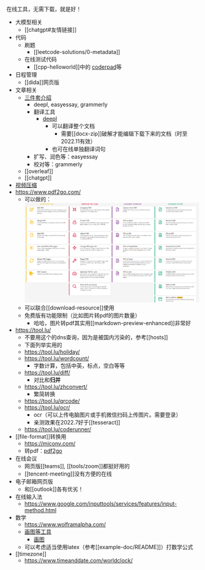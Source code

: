 在线工具，无需下载，就是好！
- 大模型相关
  - [[chatgpt#友情链接]]
- 代码
  - 刷题
    - [[leetcode-solutions/0-metadata]]
  - 在线测试代码
    - [[cpp-helloworld]]中的 [coderpad](https://app.coderpad.io/sandbox)等
- 日程管理
  - [[dida]]网页版
- 文章相关
  - [三件套介绍](https://www.bilibili.com/video/BV17e4y1J7hi/?is_story_h5=false&p=1&share_from=ugc&share_medium=android&share_plat=android&share_session_id=b4d31482-9f69-4bcb-953b-77d06a68cade&share_source=WEIXIN&share_tag=s_i&timestamp=1669998588&unique_k=CfxDu9U)
    - deepl, easyessay, grammerly
    - 翻译工具
      - [deepl](https://www.deepl.com/translator)
        - 可以翻译整个文档
          - 需要[[docx-zip]]破解才能编辑下载下来的文档（时至2022.11有效）
        - 也可在线单独翻译词句
    - 扩写、润色等：easyessay
    - 校对等：grammerly
  - [[overleaf]]
  - [[chatgpt]]
- [视频压缩](https://compress-video-online.com/zh)
- https://www.pdf2go.com/
  - 可以做的：![](pdf2go.png)
  - 可以联合[[download-resource]]使用
  - 免费版有功能限制（比如图片转pdf的图片数量）
    - 哈哈，图片转pdf其实用[[markdown-preview-enhanced]]非常好
- https://tool.lu/
  - 不要用这个的dns查询，因为是被国内污染的，参考[[hosts]]
  - 下面列举实用的
  - https://tool.lu/holiday/
  - https://tool.lu/wordcount/
    - 字数计算，包括中英，标点，空白等等
  - https://tool.lu/diff/
    - 对比和**归并**
  - https://tool.lu/zhconvert/
    - 繁简转换
  - https://tool.lu/qrcode/
  - https://tool.lu/ocr/
    - ocr（可以上传电脑图片或手机微信扫码上传图片。需要登录）
    - 亲测效果在2022.7好于[[tesseract]]
  - https://tool.lu/coderunner/
- [[file-format]]转换用
  - https://miconv.com/
  - 转pdf：[pdf2go](https://www.pdf2go.com/)
- 在线会议
  - 网页版[[teams]], [[tools/zoom]]都挺好用的
  - [[tencent-meeting]]没有方便的在线
- 电子邮箱网页版
  - 和[[outlook]]各有优劣！
- 在线输入法
  - https://www.google.com/inputtools/services/features/input-method.html
- 数学
  - https://www.wolframalpha.com/
  - [画图等工具](https://www.geogebra.org/)
    - [画图](https://www.geogebra.org/graphing)
  - 可以考虑适当使用latex（参考[[example-doc/README]]）打数学公式
- [[timezone]]
  - https://www.timeanddate.com/worldclock/